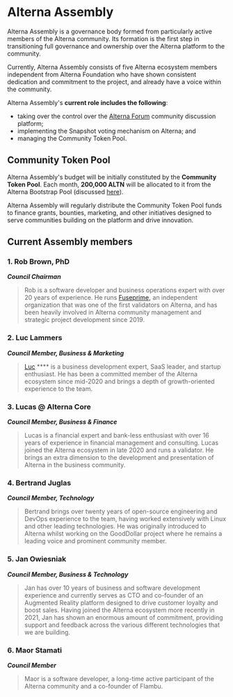 # Alterna Assembly

Alterna Assembly is a governance body formed from particularly active members of the Alterna community. Its formation is the first step in transitioning full governance and ownership over the Alterna platform to the community. &#x20;

Currently, Alterna Assembly consists of five Alterna ecosystem members independent from Alterna Foundation who have shown consistent dedication and commitment to the project, and already have a voice within the community.

Alterna Assembly's **current role includes the following**:&#x20;

* taking over the control over the [Alterna Forum](https://forum.alternanetwork.org/) community discussion platform;
* implementing the Snapshot voting mechanism on Alterna; and
* managing the Community Token Pool.

## Community Token Pool

Alterna Assembly's budget will be initially constituted by the **Community Token Pool**. Each month, **200,000 ALTN** will be allocated to it from the Alterna Bootstrap Pool (discussed [here](https://docs.alternanetwork.org/general/alterna-token/alterna-supply-and-current-distribution)).

Alterna Assembly will regularly distribute the Community Token Pool funds to finance grants, bounties, marketing, and other initiatives designed to serve communities building on the platform and drive innovation. &#x20;

## Current Assembly members

### **1. Rob Brown, PhD** <a href="#b624" id="b624"></a>

_**Council Chairman**_

> Rob is a software developer and business operations expert with over 20 years of experience. He runs [Fuseprime](https://fuseprime.com/)**,** an independent organization that was one of the first validators on Alterna, and has been heavily involved in Alterna community management and strategic project development since 2019.

### **2. Luc Lammers** <a href="#1b91" id="1b91"></a>

_**Council Member, Business & Marketing**_

> [Luc](https://www.luclammers.com/) **** is a business development expert, SaaS leader, and startup enthusiast. He has been a committed member of the Alterna ecosystem since mid-2020 and brings a depth of growth-oriented experience to the team.

### **3. Lucas @ Alterna Core** <a href="#2105" id="2105"></a>

_**Council Member, Business & Finance**_

> Lucas is a financial expert and bank-less enthusiast with over 16 years of experience in financial management and consulting. Lucas joined the Alterna ecosystem in late 2020 and runs a validator. He brings an extra dimension to the development and presentation of Alterna in the business community.

### **4. Bertrand Juglas** <a href="#41a8" id="41a8"></a>

_**Council Member, Technology**_

> Bertrand brings over twenty years of open-source engineering and DevOps experience to the team, having worked extensively with Linux and other leading technologies. He was originally introduced to Alterna whilst working on the GoodDollar project where he remains a leading voice and prominent community member.

### **5. Jan Owiesniak** <a href="#bce2" id="bce2"></a>

_**Council Member, Business & Technology**_

> Jan has over 10 years of business and software development experience and currently serves as CTO and co-founder of an Augmented Reality platform designed to drive customer loyalty and boost sales. Having joined the Alterna ecosystem more recently in 2021, Jan has shown an enormous amount of commitment, providing support and feedback across the various different technologies that we are building.



### **6. Maor Stamati** <a href="#b624" id="b624"></a>

_**Council Member**_

> Maor is a software developer, a long-time active participant of the Alterna community and a co-founder of Flambu.&#x20;
